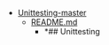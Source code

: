 - <a href = "E:\Node_projects\Node_Way\ArchivTSH_2\ArhivTimur_2\Unittesting-master\cat.Unittesting-master\dir.Unittesting-master.md">Unittesting-master</a>
    - <a href = "E:\Node_projects\Node_Way\ArchivTSH_2\ArhivTimur_2\Unittesting-master\README.md">README.md</a>
        - *## Unittesting
